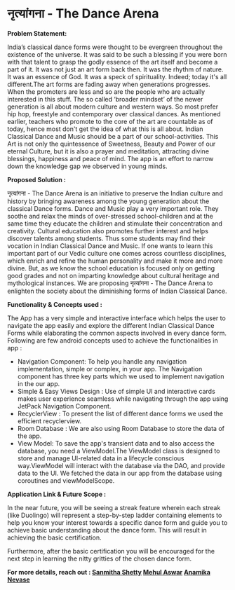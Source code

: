 # नृत्यांगना - The Dance Arena 


<b> Problem Statement: </b>

India’s classical dance forms were thought to be evergreen throughout the existence of the universe. It was said to be such a blessing if you were born with that talent to grasp the godly essence of the art itself and become a part of it. It was not just an art form back then. It was the rhythm of nature. It was an essence of God. It was a speck of spirituality. Indeed; today it's all different.The art forms are fading away when generations progresses. When the promoters are less and so are the people who are actually interested in this stuff. The so called ‘broader mindset’ of the newer generation is all about modern culture and western ways. So most prefer hip hop, freestyle and contemporary over classical dances. As mentioned earlier, teachers who promote to the core of the art are countable as of today, hence most don't get the idea of what this is all about.        Indian Classical Dance and Music should be a part of our school-activities. This Art is not only the quintessence of Sweetness, Beauty and Power of our eternal Culture, but it is also a prayer and meditation, attracting divine blessings, happiness and peace of mind. The app is an effort to narrow down the knowledge gap we observed in young minds.

<b> Proposed Solution : </b>

नृत्यांगना - The Dance Arena is an initiative to preserve the Indian culture and history by bringing awareness among the young generation about the classical Dance forms. Dance and Music play a very important role. They soothe and relax the minds of over-stressed school-children and at the same time they educate the children and stimulate their concentration and creativity. Cultural education also promotes further interest and helps discover talents among students. Thus some students may find their vocation in Indian Classical Dance and Music. If one wants to learn this important part of our Vedic culture one comes across countless disciplines, which enrich and refine the human personality and make it more and more divine. But, as we know the school education is focused only on getting good grades and not on imparting knowledge about cultural heritage and mythological instances. We are proposing नृत्यांगना - The Dance Arena to enlighten the society about the diminishing forms of Indian Classical Dance.

<b> Functionality & Concepts used : </b>

 The App has a very simple and interactive interface which helps the user to navigate the app easily and explore the different Indian Classical Dance Forms while elaborating the common aspects involved in every dance form. Following are few android concepts used to achieve the functionalities in app :
 
 - Navigation Component: To help you handle any navigation implementation, simple or complex, in your app. The Navigation component has three key parts which we used to implement navigation in the our app.
 - Simple & Easy Views Design : Use of simple UI and interactive cards makes user experience seamless while navigating through the app using JetPack Navigation Component.
- RecyclerView : To present the list of different dance forms we used the efficient recyclerview.
- Room Database : We are also using Room Database to store the data of the app.
- View Model: To save the app's transient data and to also access the database, you need a ViewModel.The ViewModel class is designed to store and manage UI-related data in a lifecycle conscious way.ViewModel will interact with the database via the DAO, and provide data to the UI. We fetched the data in our app from the database using coroutines and viewModelScope.

<b> Application Link & Future Scope : </b>

In the near future, you will be seeing a streak feature wherein each streak (like Duolingo) will represent a step-by-step ladder containing elements to help you know your interest towards a specific dance form and guide you to achieve basic understanding about the dance form. This will result in achieving the basic certification. 

Furthermore, after the basic certification you will be encouraged for the next step in learning the nitty gritties of the chosen dance form.

<b> For more details, reach out : [Sanmitha Shetty](https://www.linkedin.com/in/sanmithashetty07/)   [Mehul Aswar](https://www.linkedin.com/in/mehulaswar06/)   [Anamika Nevase](https://www.linkedin.com/in/anamikanevase4433/) </b>

